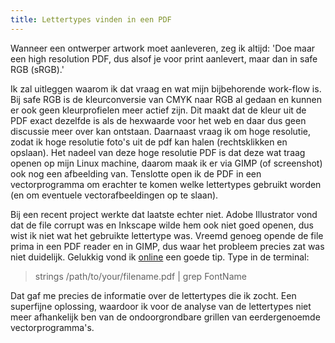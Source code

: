 ```yaml
---
title: Lettertypes vinden in een PDF
---
```


Wanneer een ontwerper artwork moet aanleveren, zeg ik altijd: 'Doe maar een high resolution PDF, dus alsof je voor print aanlevert, maar dan in safe RGB (sRGB).' 

Ik zal uitleggen waarom ik dat vraag en wat mijn bijbehorende work-flow is. Bij safe RGB is de kleurconversie van CMYK naar RGB al gedaan en kunnen er ook geen kleurprofielen meer actief zijn. Dit maakt dat de kleur uit de PDF exact dezelfde is als de hexwaarde voor het web en daar dus geen discussie meer over kan ontstaan. Daarnaast vraag ik om hoge resolutie, zodat ik hoge resolutie foto's uit de pdf kan halen (rechtsklikken en opslaan). Het nadeel van deze hoge resolutie PDF is dat deze wat traag openen op mijn Linux machine, daarom maak ik er via GIMP (of screenshot) ook nog een afbeelding van. Tenslotte open ik de PDF in een vectorprogramma om erachter te komen welke lettertypes gebruikt worden (en om eventuele vectorafbeeldingen op te slaan). 

Bij een recent project werkte dat laatste echter niet. Adobe Illustrator vond dat de file corrupt was en Inkscape wilde hem ook niet goed openen, dus wist ik niet wat het gebruikte lettertype was. Vreemd genoeg opende de file prima in een PDF reader en in GIMP, dus waar het probleem precies zat was niet duidelijk. Gelukkig vond ik [online](http://www.documentsnap.com/find-fonts-pdf/) een goede tip. Type in de terminal:

> strings /path/to/your/filename.pdf \| grep FontName

Dat gaf me precies de informatie over de lettertypes die ik zocht. Een superfijne oplossing, waardoor ik voor de analyse van de lettertypes niet meer afhankelijk ben van de ondoorgrondbare grillen van eerdergenoemde vectorprogramma's.